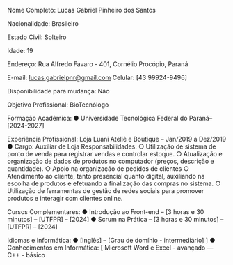 Nome Completo: Lucas Gabriel Pinheiro dos Santos

Nacionalidade: Brasileiro 

Estado Civil: Solteiro 

Idade: 19

Endereço: Rua Alfredo Favaro - 401, Cornélio Procópio, Paraná 

E-mail: lucas.gabrielpnr@gmail.com Celular: [43 99924-9496] 

Disponibilidade para mudança: Não 

Objetivo Profissional: BioTecnólogo 

Formação Acadêmica: 
● Universidade Tecnológica Federal do Paraná– [2024-2027] 

Experiência Profissional: Loja Luani Ateliê e Boutique 
– Jan/2019 a Dez/2019 
● Cargo: Auxiliar de Loja Responsabilidades: 
○ Utilização de sistema de ponto de venda para registrar vendas e controlar estoque. ○ Atualização e organização de dados de produtos no computador (preços, descrição e quantidade). 
○ Apoio na organização de pedidos de clientes 
○ Atendimento ao cliente, tanto presencial quanto digital, auxiliando na escolha de produtos e efetuando a finalização das compras no sistema. 
○ Utilização de ferramentas de gestão de redes sociais para promover produtos e interagir com clientes online. 


Cursos Complementares: 
● Introdução ao Front-end – [3 horas e 30 minutos] – [UTFPR] – [2024] 
● Scrum na Prática – [3 horas e 30 minutos] – [UTFPR] – [2024] 

Idiomas e Informática: 
● [Inglês] – [Grau de domínio - intermediário] ] 
● Conhecimentos em Informática: [ Microsoft Word e Excel - avançado — C++ - básico
